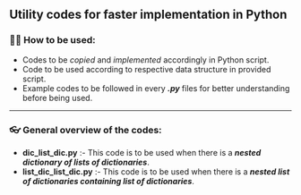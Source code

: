 ## Utility codes for faster implementation in Python 

### ✌🏼 How to be used:
- Codes to be _copied_ and _implemented_ accordingly in Python script.
- Code to be used according to respective data structure in provided script.
- Example codes to be followed in every _**.py**_ files for better understanding before being used.
***
### 👓 General overview of the codes:
- **dic_list_dic.py** :- This code is to be used when there is a _**nested dictionary of lists of dictionaries**_.
- **list_dic_list_dic.py** :- This code is to be used when there is a _**nested list of dictionaries containing list of dictionaries**_.
